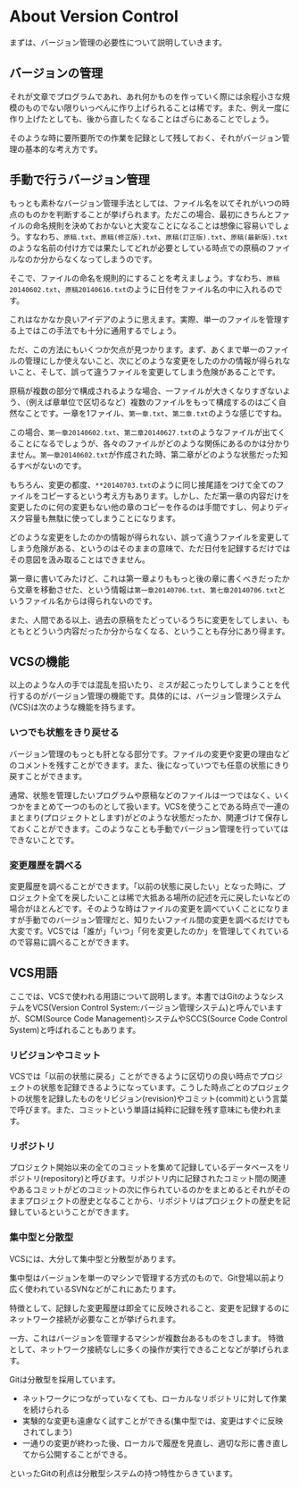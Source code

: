 # About Version Control

まずは、バージョン管理の必要性について説明していきます。


## バージョンの管理

それが文章でプログラムであれ、あれ何かものを作っていく際には余程小さな規模のものでない限りいっぺんに作り上げられることは稀です。また、例え一度に作り上げたとしても、後から直したくなることはざらにあることでしょう。

そのような時に要所要所での作業を記録として残しておく、それがバージョン管理の基本的な考え方です。

## 手動で行うバージョン管理

もっとも素朴なバージョン管理手法としては、ファイル名を以てそれがいつの時点のものかを判断することが挙げられます。ただこの場合、最初にきちんとファイルの命名規則を決めておかないと大変なことになることは想像に容易いでしょう。すなわち、`原稿.txt`、`原稿(修正版).txt`、`原稿(訂正版).txt`、`原稿(最新版).txt`のような名前の付け方では果たしてどれが必要としている時点での原稿のファイルなのか分からなくなってしまうのです。

そこで、ファイルの命名を規則的にすることを考えましょう。すなわち、`原稿20140602.txt`、`原稿20140616.txt`のように日付をファイル名の中に入れるのです。

これはなかなか良いアイデアのように思えます。実際、単一のファイルを管理する上ではこの手法でも十分に通用するでしょう。

ただ、この方法にもいくつか欠点が見つかります。まず、あくまで単一のファイルの管理にしか使えないこと、次にどのような変更をしたのかの情報が得られないこと、そして、誤って違うファイルを変更してしまう危険があることです。

原稿が複数の部分で構成されるような場合、一ファイルが大きくなりすぎないよう、（例えば章単位で区切るなど）複数のファイルをもって構成するのはごく自然なことです。一章を1ファイル、`第一章.txt`、`第二章.txt`のような感じですね。

この場合、`第一章20140602.txt`、`第二章20140627.txt`のようなファイルが出てくることになるでしょうが、各々のファイルがどのような関係にあるのかは分かりません。`第一章20140602.txt`が作成された時、第二章がどのような状態だった知るすべがないのです。

もちろん、変更の都度、`**20140703.txt`のように同じ接尾語をつけて全てのファイルをコピーするという考え方もあります。しかし、ただ第一章の内容だけを変更したのに何の変更もない他の章のコピーを作るのは手間ですし、何よりディスク容量も無駄に使ってしまうことになります。

どのような変更をしたのかの情報が得られない、誤って違うファイルを変更してしまう危険がある、というのはそのままの意味で、ただ日付を記録するだけではその意図を汲み取ることはできません。

第一章に書いてみたけど、これは第一章よりももっと後の章に書くべきだったから文章を移動させた、という情報は`第一章20140706.txt`、`第七章20140706.txt`というファイル名からは得られないのです。

また、人間である以上、過去の原稿をたどっているうちに変更をしてしまい、もともとどういう内容だったか分からなくなる、ということも存分にあり得ます。

## VCSの機能
以上のような人の手では混乱を招いたり、ミスが起こったりしてしまうことを代行するのがバージョン管理の機能です。具体的には、バージョン管理システム(VCS)は次のような機能を持ちます。

### いつでも状態をきり戻せる
バージョン管理のもっとも肝となる部分です。ファイルの変更や変更の理由などのコメントを残すことができます。また、後になっていつでも任意の状態にきり戻すことができます。

通常、状態を管理したいプログラムや原稿などのファイルは一つではなく、いくつかをまとめて一つのものとして扱います。VCSを使うことである時点で一連のまとまり(プロジェクトとします)がどのような状態だったか、関連づけて保存しておくことができます。このようなことも手動でバージョン管理を行っていてはできないことです。

### 変更履歴を調べる
変更履歴を調べることができます。「以前の状態に戻したい」となった時に、プロジェクト全てを戻したいことは稀で大抵ある場所の記述を元に戻したいなどの場合がほとんどです。そのような時はファイルの変更を調べていくことになりますが手動でのバージョン管理だと、知りたいファイル間の変更を調べるだけでも大変です。VCSでは「誰が」「いつ」「何を変更したのか」を管理してくれているので容易に調べることができます。

## VCS用語
ここでは、VCSで使われる用語について説明します。本書ではGitのようなシステムをVCS(Version Control System:バージョン管理システム)と呼んでいますが、SCM(Source Code Management)システムやSCCS(Source Code Control System)と呼ばれることもあります。

### リビジョンやコミット
VCSでは「以前の状態に戻る」ことができるように区切りの良い時点でプロジェクトの状態を記録できるようになっています。こうした時点ごとのプロジェクトの状態を記録したものをリビジョン(revision)やコミット(commit)という言葉で呼びます。また、コミットという単語は純粋に記録を残す意味にも使われます。

### リポジトリ
プロジェクト開始以来の全てのコミットを集めて記録しているデータベースをリポジトリ(repository)と呼びます。リポジトリ内に記録されたコミット間の関連やあるコミットがどのコミットの次に作られているのかをまとめるとそれがそのままプロジェクトの歴史となることから、リポジトリはプロジェクトの歴史を記録しているということができます。

### 集中型と分散型
VCSには、大分して集中型と分散型があります。

集中型はバージョンを単一のマシンで管理する方式のもので、Git登場以前より広く使われているSVNなどがこれにあたります。

特徴として、記録した変更履歴は即全てに反映されること、変更を記録するのにネットワーク接続が必要なことが挙げられます。

一方、これはバージョンを管理するマシンが複数台あるものをさします。
特徴として、ネットワーク接続なしに多くの操作が実行できることなどが挙げられます。

Gitは分散型を採用しています。

- ネットワークにつながっていなくても、ローカルなリポジトリに対して作業を続けられる
- 実験的な変更も遠慮なく試すことができる(集中型では、変更はすぐに反映されてしまう)
- 一通りの変更が終わった後、ローカルで履歴を見直し、適切な形に書き直してから公開することができる。

といったGitの利点は分散型システムの持つ特性からきています。
